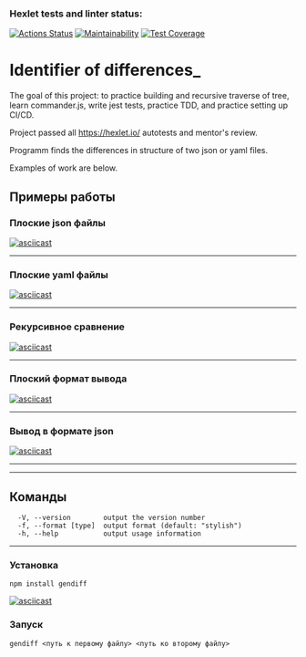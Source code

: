### Hexlet tests and linter status:
[![Actions Status](https://github.com/svyatoslavxq/frontend-project-lvl2/workflows/hexlet-check/badge.svg)](https://github.com/svyatoslavxq/frontend-project-lvl2/actions)
[![Maintainability](https://api.codeclimate.com/v1/badges/144a49fede27ca8f5c42/maintainability)](https://codeclimate.com/github/svyatoslavxq/frontend-project-lvl2/maintainability)
[![Test Coverage](https://api.codeclimate.com/v1/badges/144a49fede27ca8f5c42/test_coverage)](https://codeclimate.com/github/svyatoslavxq/frontend-project-lvl2/test_coverage)

<h1><b>Identifier of differences_</b></h1>
The goal of this project: to practice building and recursive traverse of tree, learn commander.js, write jest tests, practice TDD, and practice setting up CI/CD.

Project passed all https://hexlet.io/ autotests and mentor's review.

Programm finds the differences in structure of two json or yaml files.

Examples of work are below.


<h2><b>Примеры работы</b></h2>

<h3><b>Плоские json файлы</b></h3>

[![asciicast](https://asciinema.org/a/517244.svg)](https://asciinema.org/a/517244)

---

<h3><b>Плоские yaml файлы</b></h3>

[![asciicast](https://asciinema.org/a/517245.svg)](https://asciinema.org/a/517245)

---

<h3><b>Рекурсивное сравнение</b></h3>

[![asciicast](https://asciinema.org/a/517246.svg)](https://asciinema.org/a/517246)

---

<h3><b>Плоский формат вывода</b></h3>

[![asciicast](https://asciinema.org/a/517247.svg)](https://asciinema.org/a/517247)

---

<h3><b>Вывод в формате json</b></h3>

[![asciicast](https://asciinema.org/a/517248.svg)](https://asciinema.org/a/517248)

---

---

<h2><b>Команды</b></h2>


```
  -V, --version        output the version number
  -f, --format [type]  output format (default: "stylish")
  -h, --help           output usage information
```
---

<h3><b>Установка</b></h3>

```
npm install gendiff
```
[![asciicast](https://asciinema.org/a/516996.svg)](https://asciinema.org/a/516996)

<h3><b>Запуск</b></h3>

```
gendiff <путь к первому файлу> <путь ко второму файлу> 
```
